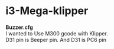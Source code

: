 # i3-Mega-klipper

**Buzzer.cfg**  
I wanted to Use M300 gcode with Klipper.  
D31 pin is Beeper pin. And D31 is PC6 pin
